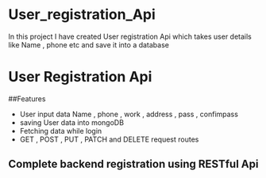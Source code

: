 # User_registration_Api
In this project I have created User registration Api which takes user details like Name , phone etc and save it into a database 

# User Registration Api

##Features

- User input data Name , phone , work  , address , pass , confimpass
- saving User data into mongoDB 
- Fetching data while login 
- GET , POST , PUT , PATCH  and DELETE request routes

## Complete backend registration using RESTful Api 
